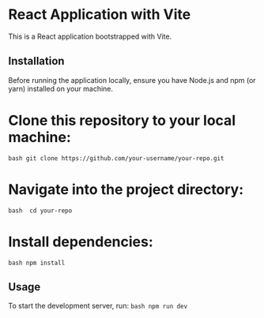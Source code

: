 # React Application with Vite

This is a React application bootstrapped with Vite.

## Installation

Before running the application locally, ensure you have Node.js and npm (or yarn) installed on your machine.

# Clone this repository to your local machine:

``bash
git clone https://github.com/your-username/your-repo.git``

# Navigate into the project directory:
``bash 
cd your-repo``

# Install dependencies:
``bash
npm install``

## Usage
To start the development server, run:
``bash
npm run dev``

